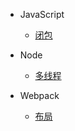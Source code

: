- JavaScript
  - [闭包](docs/test.md)

- Node
  - [多线程](docs/node/多线程.md)

- Webpack
  - [布局](layout.md)
